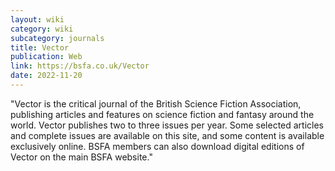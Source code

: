 ```yaml
---
layout: wiki
category: wiki
subcategory: journals
title: Vector
publication: Web
link: https://bsfa.co.uk/Vector
date: 2022-11-20
---
```


"Vector is the critical journal of the British Science Fiction Association, publishing articles and features on science fiction and fantasy around the world. Vector publishes two to three issues per year. Some selected articles and complete issues are available on this site, and some content is available exclusively online. BSFA members can also download digital editions of Vector on the main BSFA website."
